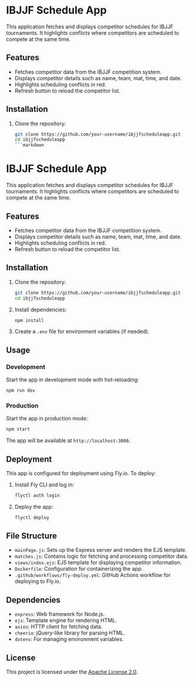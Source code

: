 # IBJJF Schedule App

This application fetches and displays competitor schedules for IBJJF tournaments. It highlights conflicts where competitors are scheduled to compete at the same time.

## Features

- Fetches competitor data from the IBJJF competition system.
- Displays competitor details such as name, team, mat, time, and date.
- Highlights scheduling conflicts in red.
- Refresh button to reload the competitor list.

## Installation

1. Clone the repository:
   ```bash
   git clone https://github.com/your-username/ibjjfscheduleapp.git
   cd ibjjfscheduleapp
   ```markdown
# IBJJF Schedule App

This application fetches and displays competitor schedules for IBJJF tournaments. It highlights conflicts where competitors are scheduled to compete at the same time.

## Features

- Fetches competitor data from the IBJJF competition system.
- Displays competitor details such as name, team, mat, time, and date.
- Highlights scheduling conflicts in red.
- Refresh button to reload the competitor list.

## Installation

1. Clone the repository:
   ```bash
   git clone https://github.com/your-username/ibjjfscheduleapp.git
   cd ibjjfscheduleapp
   ```

2. Install dependencies:
   ```bash
   npm install
   ```

3. Create a `.env` file for environment variables (if needed).

## Usage

### Development
Start the app in development mode with hot-reloading:
```bash
npm run dev
```

### Production
Start the app in production mode:
```bash
npm start
```

The app will be available at `http://localhost:3000`.

## Deployment

This app is configured for deployment using Fly.io. To deploy:

1. Install Fly CLI and log in:
   ```bash
   flyctl auth login
   ```

2. Deploy the app:
   ```bash
   flyctl deploy
   ```

## File Structure

- `mainPage.js`: Sets up the Express server and renders the EJS template.
- `matches.js`: Contains logic for fetching and processing competitor data.
- `views/index.ejs`: EJS template for displaying competitor information.
- `Dockerfile`: Configuration for containerizing the app.
- `.github/workflows/fly-deploy.yml`: GitHub Actions workflow for deploying to Fly.io.

## Dependencies

- `express`: Web framework for Node.js.
- `ejs`: Template engine for rendering HTML.
- `axios`: HTTP client for fetching data.
- `cheerio`: jQuery-like library for parsing HTML.
- `dotenv`: For managing environment variables.

## License

This project is licensed under the [Apache License 2.0](LICENSE).
```